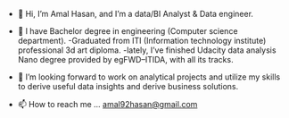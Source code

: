- 👋 Hi, I’m Amal Hasan, and I’m a data/BI Analyst & Data engineer.
- 🌱 I have Bachelor degree in engineering (Computer science department).
    -Graduated from ITI (Information technology institute) professional 3d art diploma. 
    -lately, I’ve finished Udacity data analysis Nano degree provided by egFWD–ITIDA, with all its tracks.

- 💞️ I’m looking forward to work on analytical projects and utilize my skills to derive useful data insights and derive business solutions.
- 📫 How to reach me ... amal92hasan@gmail.com

<!---
amalhasan1/amalhasan1 is a ✨ special ✨ repository because its `README.md` (this file) appears on your GitHub profile.
You can click the Preview link to take a look at your changes.
--->
